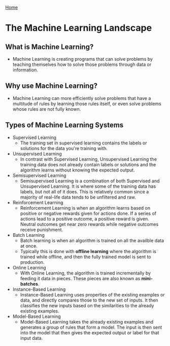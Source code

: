 [Home](../README.md)

# The Machine Learning Landscape

## What is Machine Learning?

- Machine Learning is creating programs that can solve problems by teaching themselves how to solve those problems through data or information.

## Why use Machine Learning?

- Machine Learning can more efficiently solve problems that have a multitude of rules by learning those rules itself, or even solve problems whose rules are not fully known. 

## Types of Machine Learning Systems

- Supervised Learning
    - The training set in supervised learning contains the labels or solutions for the data you're training with.
- Unsupervised Learning
    - In contrast with Supervised Learning, Unsupervised Learning the training data does not already contain labels or solutions and the algorithm learns without knowing the expected output. 
- Semisupervised Learning
    - Semisupervised Learning is a combination of both Supervised and Unsupervised Learning. It is where some of the training data has labels, but not all of it does. This is relatively common since a majority of real-life data tends to be unfiltered and raw. 
- Reinforcement Learning
    - Reinforcement Learning is when an algorithm learns based on positive or negative rewards given for actions done. If a series of actions lead to a positive outcome, a positive reward is given. Neutral outcomes get near zero rewards while negative outcomes receive punishment. 
- Batch Learning
    - Batch learning is when an algorithm is trained on all the availble data at once. 
    - Typically this is done with **offline learning** where the algorithm is trained while offline, and then the fully trained model is sent to production.
- Online Learning
    - With Online Learning, the algorithm is trained incrementally by feeding it data in pieces. These pieces are also known as **mini-batches**.
- Instance-Based Learning
    - Instance-Based Learning uses properties of the existing examples or data, and directly compares those to the new set of inputs. It then classifies the new inputs based on the similarities to the already existing examples. 
- Model-Based Learning
    - Model-Based Learning takes the already existing examples and generates a group of rules that form a model. The input is then sent into the model that then gives the expected output or label for that input data. 
